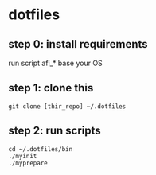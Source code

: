 # dotfiles

## step 0: install requirements

run script afi_* base your OS

## step 1: clone this

``` shell
git clone [thir_repo] ~/.dotfiles
```

## step 2: run scripts 

``` shell
cd ~/.dotfiles/bin
./myinit
./myprepare
```
